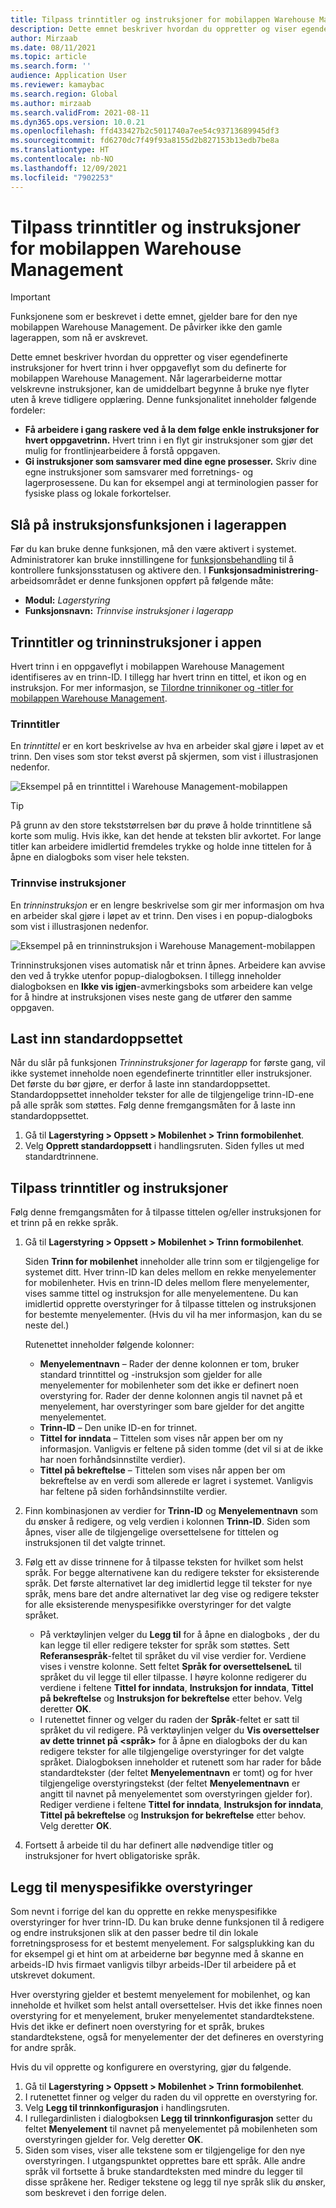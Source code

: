 ```yaml
---
title: Tilpass trinntitler og instruksjoner for mobilappen Warehouse Management
description: Dette emnet beskriver hvordan du oppretter og viser egendefinerte instruksjoner for hvert trinn i hver oppgaveflyt som du definerte for mobilappen Warehouse Management.
author: Mirzaab
ms.date: 08/11/2021
ms.topic: article
ms.search.form: ''
audience: Application User
ms.reviewer: kamaybac
ms.search.region: Global
ms.author: mirzaab
ms.search.validFrom: 2021-08-11
ms.dyn365.ops.version: 10.0.21
ms.openlocfilehash: ffd433427b2c5011740a7ee54c93713689945df3
ms.sourcegitcommit: fd6270dc7f49f93a8155d2b827153b13edb7be8a
ms.translationtype: HT
ms.contentlocale: nb-NO
ms.lasthandoff: 12/09/2021
ms.locfileid: "7902253"
---
```

# <a name="customize-step-titles-and-instructions-for-the-warehouse-management-mobile-app"></a>Tilpass trinntitler og instruksjoner for mobilappen Warehouse Management

> [!IMPORTANT]
> Funksjonene som er beskrevet i dette emnet, gjelder bare for den nye mobilappen Warehouse Management. De påvirker ikke den gamle lagerappen, som nå er avskrevet.

Dette emnet beskriver hvordan du oppretter og viser egendefinerte instruksjoner for hvert trinn i hver oppgaveflyt som du definerte for mobilappen Warehouse Management. Når lagerarbeiderne mottar velskrevne instruksjoner, kan de umiddelbart begynne å bruke nye flyter uten å kreve tidligere opplæring. Denne funksjonalitet inneholder følgende fordeler:

- **Få arbeidere i gang raskere ved å la dem følge enkle instruksjoner for hvert oppgavetrinn.** Hvert trinn i en flyt gir instruksjoner som gjør det mulig for frontlinjearbeidere å forstå oppgaven.
- **Gi instruksjoner som samsvarer med dine egne prosesser.** Skriv dine egne instruksjoner som samsvarer med forretnings- og lagerprosessene. Du kan for eksempel angi at terminologien passer for fysiske plass og lokale forkortelser.

## <a name="turn-on-the-warehouse-app-step-instructions-feature"></a>Slå på instruksjonsfunksjonen i lagerappen

Før du kan bruke denne funksjonen, må den være aktivert i systemet. Administratorer kan bruke innstillingene for [funksjonsbehandling](../../fin-ops-core/fin-ops/get-started/feature-management/feature-management-overview.md) til å kontrollere funksjonsstatusen og aktivere den. I **Funksjonsadministrering**-arbeidsområdet er denne funksjonen oppført på følgende måte:

- **Modul:** *Lagerstyring*
- **Funksjonsnavn:** *Trinnvise instruksjoner i lagerapp*

## <a name="step-titles-and-step-instructions-in-the-app"></a>Trinntitler og trinninstruksjoner i appen

Hvert trinn i en oppgaveflyt i mobilappen Warehouse Management identifiseres av en trinn-ID. I tillegg har hvert trinn en tittel, et ikon og en instruksjon. For mer informasjon, se [Tilordne trinnikoner og -titler for mobilappen Warehouse Management](step-icons-titles.md).

### <a name="step-titles"></a>Trinntitler

En *trinntittel* er en kort beskrivelse av hva en arbeider skal gjøre i løpet av et trinn. Den vises som stor tekst øverst på skjermen, som vist i illustrasjonen nedenfor.

![Eksempel på en trinntittel i Warehouse Management-mobilappen](media/wma-step-title.png "Eksempel på en trinntittel i Warehouse Management-mobilappen")

> [!TIP]
> På grunn av den store tekststørrelsen bør du prøve å holde trinntitlene så korte som mulig. Hvis ikke, kan det hende at teksten blir avkortet. For lange titler kan arbeidere imidlertid fremdeles trykke og holde inne tittelen for å åpne en dialogboks som viser hele teksten.

### <a name="step-instructions"></a>Trinnvise instruksjoner

En *trinninstruksjon* er en lengre beskrivelse som gir mer informasjon om hva en arbeider skal gjøre i løpet av et trinn. Den vises i en popup-dialogboks som vist i illustrasjonen nedenfor.

![Eksempel på en trinninstruksjon i Warehouse Management-mobilappen](media/wma-step-instructions.png "Eksempel på en trinninstruksjon i Warehouse Management-mobilappen")

Trinninstruksjonen vises automatisk når et trinn åpnes. Arbeidere kan avvise den ved å trykke utenfor popup-dialogboksen. I tillegg inneholder dialogboksen en **Ikke vis igjen**-avmerkingsboks som arbeidere kan velge for å hindre at instruksjonen vises neste gang de utfører den samme oppgaven.

## <a name="load-the-default-setup"></a>Last inn standardoppsettet

Når du slår på funksjonen *Trinninstruksjoner for lagerapp* for første gang, vil ikke systemet inneholde noen egendefinerte trinntitler eller instruksjoner. Det første du bør gjøre, er derfor å laste inn standardoppsettet. Standardoppsettet inneholder tekster for alle de tilgjengelige trinn-ID-ene på alle språk som støttes. Følg denne fremgangsmåten for å laste inn standardoppsettet.

1. Gå til **Lagerstyring \> Oppsett \> Mobilenhet \> Trinn formobilenhet**.
1. Velg **Opprett standardoppsett** i handlingsruten. Siden fylles ut med standardtrinnene.

## <a name="customize-step-titles-and-instructions"></a>Tilpass trinntitler og instruksjoner

Følg denne fremgangsmåten for å tilpasse tittelen og/eller instruksjonen for et trinn på en rekke språk.

1. Gå til **Lagerstyring \> Oppsett \> Mobilenhet \> Trinn formobilenhet**.

    Siden **Trinn for mobilenhet** inneholder alle trinn som er tilgjengelige for systemet ditt. Hver trinn-ID kan deles mellom en rekke menyelementer for mobilenheter. Hvis en trinn-ID deles mellom flere menyelementer, vises samme tittel og instruksjon for alle menyelementene. Du kan imidlertid opprette overstyringer for å tilpasse tittelen og instruksjonen for bestemte menyelementer. (Hvis du vil ha mer informasjon, kan du se neste del.)

    Rutenettet inneholder følgende kolonner:

    - **Menyelementnavn** – Rader der denne kolonnen er tom, bruker standard trinntittel og -instruksjon som gjelder for alle menyelementer for mobilenheter som det ikke er definert noen overstyring for. Rader der denne kolonnen angis til navnet på et menyelement, har overstyringer som bare gjelder for det angitte menyelementet.
    - **Trinn-ID** – Den unike ID-en for trinnet.
    - **Tittel for inndata** – Tittelen som vises når appen ber om ny informasjon. Vanligvis er feltene på siden tomme (det vil si at de ikke har noen forhåndsinnstilte verdier).
    - **Tittel på bekreftelse** – Tittelen som vises når appen ber om bekreftelse av en verdi som allerede er lagret i systemet. Vanligvis har feltene på siden forhåndsinnstilte verdier.

1. Finn kombinasjonen av verdier for **Trinn-ID** og **Menyelementnavn** som du ønsker å redigere, og velg verdien i kolonnen **Trinn-ID**. Siden som åpnes, viser alle de tilgjengelige oversettelsene for tittelen og instruksjonen til det valgte trinnet.
1. Følg ett av disse trinnene for å tilpasse teksten for hvilket som helst språk. For begge alternativene kan du redigere tekster for eksisterende språk. Det første alternativet lar deg imidlertid legge til tekster for nye språk, mens bare det andre alternativet lar deg vise og redigere tekster for alle eksisterende menyspesifikke overstyringer for det valgte språket.

    - På verktøylinjen velger du **Legg til** for å åpne en dialogboks , der du kan legge til eller redigere tekster for språk som støttes. Sett **Referansespråk**-feltet til språket du vil vise verdier for. Verdiene vises i venstre kolonne. Sett feltet **Språk for oversettelseneL** til språket du vil legge til eller tilpasse. I høyre kolonne redigerer du verdiene i feltene **Tittel for inndata**, **Instruksjon for inndata**, **Tittel på bekreftelse** og **Instruksjon for bekreftelse** etter behov. Velg deretter **OK**.
    - I rutenettet finner og velger du raden der **Språk**-feltet er satt til språket du vil redigere. På verktøylinjen velger du **Vis oversettelser av dette trinnet på &lt;språk&gt;** for å åpne en dialogboks der du kan redigere tekster for alle tilgjengelige overstyringer for det valgte språket. Dialogboksen inneholder et rutenett som har rader for både standardtekster (der feltet **Menyelementnavn** er tomt) og for hver tilgjengelige overstyringstekst (der feltet **Menyelementnavn** er angitt til navnet på menyelementet som overstyringen gjelder for). Rediger verdiene i feltene **Tittel for inndata**, **Instruksjon for inndata**, **Tittel på bekreftelse** og **Instruksjon for bekreftelse** etter behov. Velg deretter **OK**.

1. Fortsett å arbeide til du har definert alle nødvendige titler og instruksjoner for hvert obligatoriske språk.

## <a name="add-menu-specific-overrides"></a>Legg til menyspesifikke overstyringer

Som nevnt i forrige del kan du opprette en rekke menyspesifikke overstyringer for hver trinn-ID. Du kan bruke denne funksjonen til å redigere og endre instruksjonen slik at den passer bedre til din lokale forretningsprosess for et bestemt menyelement. For salgsplukking kan du for eksempel gi et hint om at arbeiderne bør begynne med å skanne en arbeids-ID hvis firmaet vanligvis tilbyr arbeids-IDer til arbeidere på et utskrevet dokument.

Hver overstyring gjelder et bestemt menyelement for mobilenhet, og kan inneholde et hvilket som helst antall oversettelser. Hvis det ikke finnes noen overstyring for et menyelement, bruker menyelementet standardtekstene. Hvis det ikke er definert noen overstyring for et språk, brukes standardtekstene, også for menyelementer der det defineres en overstyring for andre språk.

Hvis du vil opprette og konfigurere en overstyring, gjør du følgende.

1. Gå til **Lagerstyring \> Oppsett \> Mobilenhet \> Trinn formobilenhet**.
1. I rutenettet finner og velger du raden du vil opprette en overstyring for.
1. Velg **Legg til trinnkonfigurasjon** i handlingsruten.
1. I rullegardinlisten i dialogboksen **Legg til trinnkonfigurasjon** setter du feltet **Menyelement** til navnet på menyelementet på mobilenheten som overstyringen gjelder for. Velg deretter **OK**.
1. Siden som vises, viser alle tekstene som er tilgjengelige for den nye overstyringen. I utgangspunktet opprettes bare ett språk. Alle andre språk vil fortsette å bruke standardteksten med mindre du legger til disse språkene her. Rediger tekstene og legg til nye språk slik du ønsker, som beskrevet i den forrige delen.
